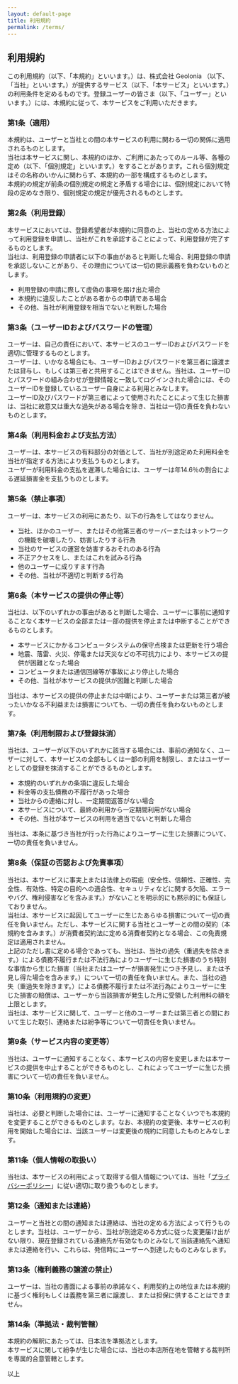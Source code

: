 ```yaml
---
layout: default-page
title: 利用規約
permalink: /terms/
---
```


<div class="terms">
<h2>利用規約</h2>

<p>この利用規約（以下、「本規約」といいます。）は、株式会社 Geolonia （以下、「当社」といいます。）が提供するサービス（以下、「本サービス」といいます。）の利用条件を定めるものです。登録ユーザーの皆さま（以下、「ユーザー」といいます。）には、本規約に従って、本サービスをご利用いただきます。</p>

<h3>第1条（適用）</h3>
<p>本規約は、ユーザーと当社との間の本サービスの利用に関わる一切の関係に適用されるものとします。<br />
当社は本サービスに関し、本規約のほか、ご利用にあたってのルール等、各種の定め（以下、「個別規定」といいます。）をすることがあります。これら個別規定はその名称のいかんに関わらず、本規約の一部を構成するものとします。<br />
本規約の規定が前条の個別規定の規定と矛盾する場合には、個別規定において特段の定めなき限り、個別規定の規定が優先されるものとします。</p>

<h3>第2条（利用登録）</h3>
<p>本サービスにおいては、登録希望者が本規約に同意の上、当社の定める方法によって利用登録を申請し、当社がこれを承認することによって、利用登録が完了するものとします。<br />
当社は、利用登録の申請者に以下の事由があると判断した場合、利用登録の申請を承認しないことがあり、その理由については一切の開示義務を負わないものとします。</p>
<ul>
<li>利用登録の申請に際して虚偽の事項を届け出た場合</li>
<li>本規約に違反したことがある者からの申請である場合</li>
<li>その他、当社が利用登録を相当でないと判断した場合</li>
</ul>

<h3>第3条（ユーザーIDおよびパスワードの管理）</h3>
<p>ユーザーは、自己の責任において、本サービスのユーザーIDおよびパスワードを適切に管理するものとします。<br />
ユーザーは、いかなる場合にも、ユーザーIDおよびパスワードを第三者に譲渡または貸与し、もしくは第三者と共用することはできません。当社は、ユーザーIDとパスワードの組み合わせが登録情報と一致してログインされた場合には、そのユーザーIDを登録しているユーザー自身による利用とみなします。<br />
ユーザーID及びパスワードが第三者によって使用されたことによって生じた損害は、当社に故意又は重大な過失がある場合を除き、当社は一切の責任を負わないものとします。</p>

<h3>第4条（利用料金および支払方法）</h3>
<p>ユーザーは、本サービスの有料部分の対価として、当社が別途定めた利用料金を当社が指定する方法により支払うものとします。<br />
ユーザーが利用料金の支払を遅滞した場合には、ユーザーは年14.6％の割合による遅延損害金を支払うものとします。</p>

<h3>第5条（禁止事項）</h3>
<p>ユーザーは、本サービスの利用にあたり、以下の行為をしてはなりません。</p>
<ul>
<li>当社、ほかのユーザー、またはその他第三者のサーバーまたはネットワークの機能を破壊したり、妨害したりする行為</li>
<li>当社のサービスの運営を妨害するおそれのある行為</li>
<li>不正アクセスをし、またはこれを試みる行為</li>
<li>他のユーザーに成りすます行為</li>
<li>その他、当社が不適切と判断する行為</li>
</ul>

<h3>第6条（本サービスの提供の停止等）</h3>
<p>当社は、以下のいずれかの事由があると判断した場合、ユーザーに事前に通知することなく本サービスの全部または一部の提供を停止または中断することができるものとします。</p>

<ul>
<li>本サービスにかかるコンピュータシステムの保守点検または更新を行う場合</li>
<li>地震、落雷、火災、停電または天災などの不可抗力により、本サービスの提供が困難となった場合</li>
<li>コンピュータまたは通信回線等が事故により停止した場合</li>
<li>その他、当社が本サービスの提供が困難と判断した場合</li>
</ul>

<p>当社は、本サービスの提供の停止または中断により、ユーザーまたは第三者が被ったいかなる不利益または損害についても、一切の責任を負わないものとします。</p>

<h3>第7条（利用制限および登録抹消）</h3>
<p>当社は、ユーザーが以下のいずれかに該当する場合には、事前の通知なく、ユーザーに対して、本サービスの全部もしくは一部の利用を制限し、またはユーザーとしての登録を抹消することができるものとします。</p>
<ul>
<li>本規約のいずれかの条項に違反した場合</li>
<li>料金等の支払債務の不履行があった場合</li>
<li>当社からの連絡に対し、一定期間返答がない場合</li>
<li>本サービスについて、最終の利用から一定期間利用がない場合</li>
<li>その他、当社が本サービスの利用を適当でないと判断した場合</li>
</ul>
<p>当社は、本条に基づき当社が行った行為によりユーザーに生じた損害について、一切の責任を負いません。</p>

<h3>第8条（保証の否認および免責事項）</h3>
<p>当社は、本サービスに事実上または法律上の瑕疵（安全性、信頼性、正確性、完全性、有効性、特定の目的への適合性、セキュリティなどに関する欠陥、エラーやバグ、権利侵害などを含みます。）がないことを明示的にも黙示的にも保証しておりません。<br />
当社は、本サービスに起因してユーザーに生じたあらゆる損害について一切の責任を負いません。ただし、本サービスに関する当社とユーザーとの間の契約（本規約を含みます。）が消費者契約法に定める消費者契約となる場合、この免責規定は適用されません。<br />
上記のただし書に定める場合であっても、当社は、当社の過失（重過失を除きます。）による債務不履行または不法行為によりユーザーに生じた損害のうち特別な事情から生じた損害（当社またはユーザーが損害発生につき予見し、または予見し得た場合を含みます。）について一切の責任を負いません。また、当社の過失（重過失を除きます。）による債務不履行または不法行為によりユーザーに生じた損害の賠償は、ユーザーから当該損害が発生した月に受領した利用料の額を上限とします。<br />
当社は、本サービスに関して、ユーザーと他のユーザーまたは第三者との間において生じた取引、連絡または紛争等について一切責任を負いません。</p>

<h3>第9条（サービス内容の変更等）</h3>
<p>当社は、ユーザーに通知することなく、本サービスの内容を変更しまたは本サービスの提供を中止することができるものとし、これによってユーザーに生じた損害について一切の責任を負いません。</p>

<h3>第10条（利用規約の変更）</h3>
<p>当社は、必要と判断した場合には、ユーザーに通知することなくいつでも本規約を変更することができるものとします。なお、本規約の変更後、本サービスの利用を開始した場合には、当該ユーザーは変更後の規約に同意したものとみなします。</p>

<h3>第11条（個人情報の取扱い）</h3>
<p>当社は、本サービスの利用によって取得する個人情報については、当社「<a href="/privacy/">プライバシーポリシー</a>」に従い適切に取り扱うものとします。</p>

<h3>第12条（通知または連絡）</h3>
<p>ユーザーと当社との間の通知または連絡は、当社の定める方法によって行うものとします。当社は、ユーザーから、当社が別途定める方式に従った変更届け出がない限り、現在登録されている連絡先が有効なものとみなして当該連絡先へ通知または連絡を行い、これらは、発信時にユーザーへ到達したものとみなします。</p>

<h3>第13条（権利義務の譲渡の禁止）</h3>
<p>ユーザーは、当社の書面による事前の承諾なく、利用契約上の地位または本規約に基づく権利もしくは義務を第三者に譲渡し、または担保に供することはできません。</p>

<h3>第14条（準拠法・裁判管轄）</h3>
<p>本規約の解釈にあたっては、日本法を準拠法とします。<br />
本サービスに関して紛争が生じた場合には、当社の本店所在地を管轄する裁判所を専属的合意管轄とします。</p>

<p>以上</p>

</div>
